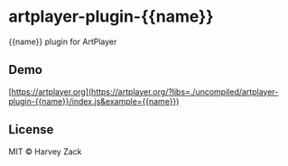 # artplayer-plugin-{{name}}

{{name}} plugin for ArtPlayer

## Demo

[https://artplayer.org](https://artplayer.org/?libs=./uncompiled/artplayer-plugin-{{name}}/index.js&example={{name}})

## License

MIT © Harvey Zack
